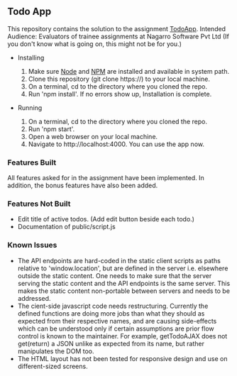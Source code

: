 ## Todo App

This repository contains the solution to the assignment [TodoApp](https://github.com/malikankit/ng-aug-2017-web-dev/blob/master/Day_11_30_Aug/Assignment.md).
Intended Audience: Evaluators of trainee assignments at Nagarro Software Pvt Ltd
(If you don't know what is going on, this might not be for you.)

* Installing
    1. Make sure [Node](https://nodejs.org) and [NPM](https://www.npmjs.com) are installed and available in system path.
    2. Clone this repository (git clone https://<repo-url>) to your local machine.
    2. On a terminal, cd to the directory where you cloned the repo.
    3. Run 'npm install'.
    If no errors show up, Installation is complete.

* Running
    1. On a terminal, cd to the directory where you cloned the repo.
    2. Run 'npm start'.
    3. Open a web browser on your local machine.
    4. Navigate to http://localhost:4000.
    You can use the app now.

### Features Built
All features asked for in the assignment have been implemented.
In addition, the bonus features have also been added.

### Features Not Built
* Edit title of active todos. (Add edit button beside each todo.)
* Documentation of public/script.js

### Known Issues
* The API endpoints are hard-coded in the static client scripts as paths relative to 'window.location', but are defined in the server i.e. elsewhere outside the static content. One needs to make sure that the server serving the static content and the API endpoints is the same server. This makes the static content non-portable between servers and needs to be addressed.
* The cient-side javascript code needs restructuring. Currently the defined functions are doing more jobs than what they should as expected from their respective names, and are causing side-effects which can be understood only if certain assumptions are prior flow control is known to the maintainer. For example, getTodoAJAX does not get(return) a JSON unlike as expected from its name, but rather manipulates the DOM too.
* The HTML layout has not been tested for responsive design and use on different-sized screens.